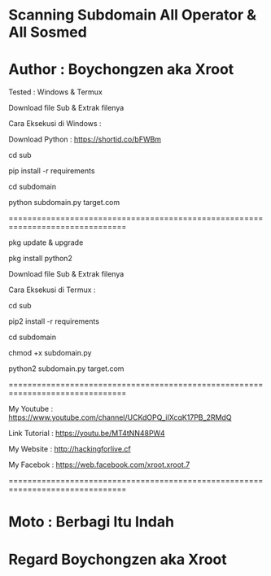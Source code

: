 # Scanning Subdomain All Operator & All Sosmed 

# Author : Boychongzen aka Xroot



Tested : Windows & Termux

Download file Sub & Extrak filenya

Cara Eksekusi di Windows :

Download Python : https://shortid.co/bFWBm

cd sub

pip install -r requirements

cd subdomain

python subdomain.py target.com

===============================================================================

pkg update & upgrade

pkg install python2

Download file Sub & Extrak filenya

Cara Eksekusi di Termux :

cd sub 

pip2 install -r requirements

cd subdomain

chmod +x subdomain.py

python2 subdomain.py target.com

===============================================================================

My Youtube : https://www.youtube.com/channel/UCKdOPQ_iIXcqK17PB_2RMdQ

Link Tutorial : https://youtu.be/MT4tNN48PW4

My Website : http://hackingforlive.cf

My Facebok : https://web.facebook.com/xroot.xroot.7

===============================================================================

# Moto : Berbagi Itu Indah


# Regard Boychongzen aka Xroot
